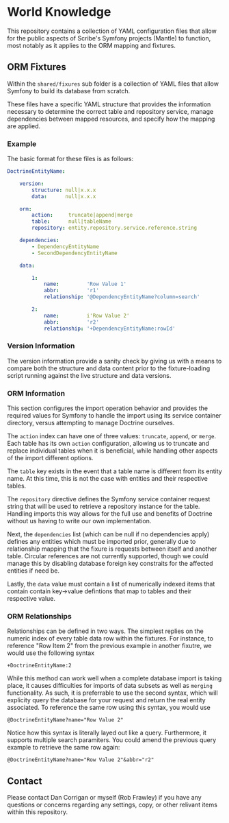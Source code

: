 # World Knowledge

This repository contains a collection of YAML configuration files that allow for the public aspects of Scribe's Symfony projects (Mantle) to function, most notably as it applies to the ORM mapping and fixtures.

## ORM Fixtures

Within the `shared/fixures` sub folder is a collection of YAML files that allow Symfony to build its database from scratch.

These files have a specific YAML structure that provides the information necessary to determine the correct table and repository service, manage dependencies between mapped resources, and specify how the mapping are applied.

### Example

The basic format for these files is as follows:

```yaml
DoctrineEntityName:

    version:
        structure: null|x.x.x
        data:      null|x.x.x

    orm:
        action:     truncate|append|merge
        table:      null|tableName
        repository: entity.repository.service.reference.string

    dependencies:
        - DependencyEntityName
        - SecondDependencyEntityName

    data:

        1:
            name:         'Row Value 1'
            abbr:         'r1'
            relationship: '@DependencyEntityName?column=search'

        2:
            name:         i'Row Value 2'
            abbr:         'r2'
            relationship: '+DependencyEntityName:rowId'
```

### Version Information

The version information provide a sanity check by giving us with a means to compare both the structure and data content prior to the fixture-loading script running against the live structure and data versions.

### ORM Information

This section configures the import operation behavior and provides the required values for Symfony to handle the import using its service container directory, versus attempting to manage Doctrine ourselves.

The `action` index can have one of three values: `truncate`, `append`, or `merge`. Each table has its own `action` configuration, allowing us to truncate and replace individual tables when it is beneficial, while handling other aspects of the import different options.

The `table` key exists in the event that a table name is different from its entity name. At this time, this is not the case with entities and their respective tables.

The `repository` directive defines the Symfony service container request string that will be used to retrieve a repository instance for the table. Handling imports this way allows for the full use and benefits of Doctrine without us having to write our own implementation.

Next, the `dependencies` list (which can be null if no dependencies apply) defines any entities which must be imported prior, generally due to relationship mapping that the fixure is requests between itself and another table. Circular references are not currently supported, though we could manage this by disabling database foreign key constraits for the affected entities if need be.

Lastly, the `data` value must contain a list of numerically indexed items that contain contain key->value defintions that map to tables and their respective value.

### ORM Relationships

Relationships can be defined in two ways. The simplest replies on the numeric index of every table data row within the fixtures. For instance, to reference "Row Item 2" from the previous example in another fixutre, we would use the following syntax

```
+DoctrineEntityName:2
```

While this method can work well when a complete database import is taking place, it causes difficulties for imports of data subsets as well as `merging` functionality. As such, it is preferrable to use the second syntax, which will explicity query the database for your request and return the real entity associated. To reference the same row using this syntax, you would use

```
@DoctrineEntityName?name="Row Value 2"
```

Notice how this syntax is literally layed out like a query. Furthermore, it supports multiple search paramiters. You could amend the previous query example to retrieve the same row again:

```
@DoctrineEntityName?name="Row Value 2"&abbr="r2"
```

## Contact

Please contact Dan Corrigan or myself (Rob Frawley) if you have any questions or concerns regarding any settings, copy, or other relivant items within this repository.

